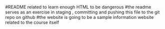 #README related to learn enough HTML to be dangerous
#the readme serves as an exercise in staging , committing and pushing this file to the git repo on github
#the website is going to  be a sample information website related to the course itself